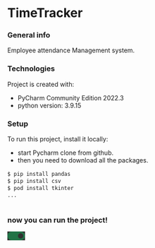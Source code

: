 # TimeTracker


### General info
Employee attendance Management system.

### Technologies
Project is created with:
* PyCharm Community Edition 2022.3
* python version: 3.9.15


	
### Setup
To run this project, install it locally:

* start Pycharm clone from github.
* then you need to download all the packages.


```
$ pip install pandas
$ pip install csv
$ pod install tkinter
...


```
### now you can run the project!


 <img src="\forest-dark\on-accent.png" />